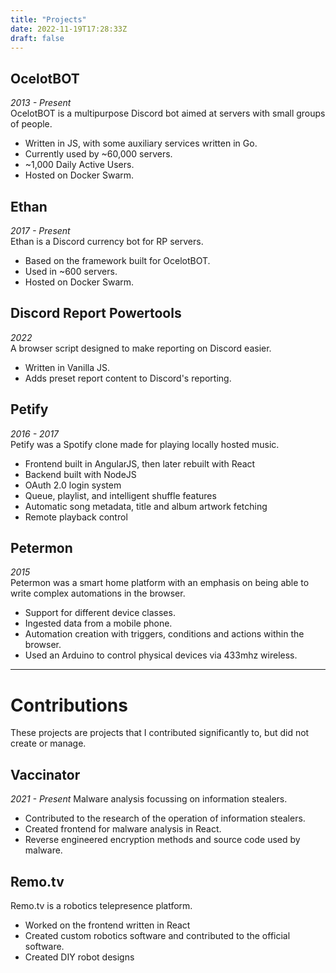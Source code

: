 ```yaml
---
title: "Projects"
date: 2022-11-19T17:28:33Z
draft: false
---
```


## OcelotBOT  
_2013 - Present_  
OcelotBOT is a multipurpose Discord bot aimed at servers with small groups of people.  

- Written in JS, with some auxiliary services written in Go.  
- Currently used by ~60,000 servers.   
- ~1,000 Daily Active Users.
- Hosted on Docker Swarm.

## Ethan
_2017 - Present_  
Ethan is a Discord currency bot for RP servers.  
- Based on the framework built for OcelotBOT.
- Used in ~600 servers.
- Hosted on Docker Swarm.

## Discord Report Powertools
_2022_  
A browser script designed to make reporting on Discord easier.  
- Written in Vanilla JS.  
- Adds preset report content to Discord's reporting.

## Petify    
_2016 - 2017_  
Petify was a Spotify clone made for playing locally hosted music.
- Frontend built in AngularJS, then later rebuilt with React
- Backend built with NodeJS
- OAuth 2.0 login system  
- Queue, playlist, and intelligent shuffle features
- Automatic song metadata, title and album artwork fetching
- Remote playback control
  
## Petermon
_2015_  
Petermon was a smart home platform with an emphasis on being able to write complex automations in the browser.  
- Support for different device classes.  
- Ingested data from a mobile phone.  
- Automation creation with triggers, conditions and actions within the browser.
- Used an Arduino to control physical devices via 433mhz wireless.

---

# Contributions
  
These projects are projects that I contributed significantly to, but did not create or manage.  


## Vaccinator  
_2021 - Present_
Malware analysis focussing on information stealers.
- Contributed to the research of the operation of information stealers.
- Created frontend for malware analysis in React.
- Reverse engineered encryption methods and source code used by malware.

## Remo.tv
Remo.tv is a robotics telepresence platform.
- Worked on the frontend written in React
- Created custom robotics software and contributed to the official software.
- Created DIY robot designs 
  

